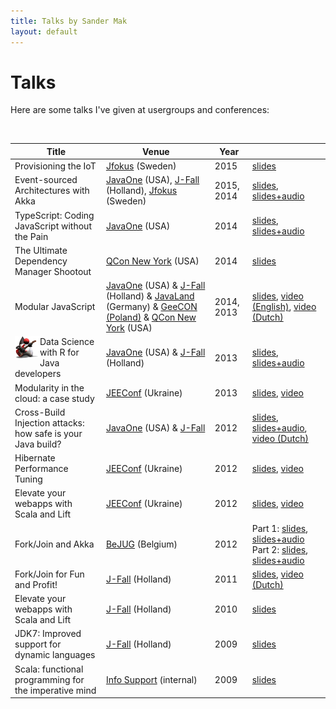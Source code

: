 ```yaml
---
title: Talks by Sander Mak
layout: default 
---
```


# Talks
Here are some talks I've given at usergroups and conferences:

<br>
<table class="table table-bordered table-striped">
	<thead>
		<tr>
			<th>Title</th>	
			<th>Venue</th>
			<th>Year</th>
			<th></th>
		</tr>
	</thead>
	<tr>
		<td>Provisioning the IoT</td>
		<td><a href="http://www.jfokus.se/jfokus/talks.jsp#ProvisioningtheIoT">Jfokus</a> (Sweden)</td>
		<td>2015</td>
		<td><a href="http://www.slideshare.net/SanderMak/provisioning-the-iot">slides</a></td>
	</tr>
	<tr>
		<td>Event-sourced Architectures with Akka</td>
		<td><a href="https://oracleus.activeevents.com/2014/connect/sessionDetail.ww?SESSION_ID=1849">JavaOne</a> (USA),
			<a href="http://www.nljug.org/jfall/session/event-sourced-architectures-with-akka/69/">J-Fall</a> (Holland),
			<a href="http://www.jfokus.se/jfokus/talks.jsp#Event-sourcedArchite">Jfokus</a> (Sweden)
		</td>
		<td>2015, 2014</td>
		<td><a href="http://www.slideshare.net/SanderMak/eventsourced-architectures-with-akka">slides</a>,
		    <a href="https://parleys.com/talk/event-sourced-architectures-akka">slides+audio</a>
		 </td>
	</tr>
	<tr>
		<td>TypeScript: Coding JavaScript without the Pain</td>
		<td><a href="https://oracleus.activeevents.com/2014/connect/sessionDetail.ww?SESSION_ID=1853">JavaOne</a> (USA)</td>
		<td>2014</td>
		<td><a href="http://www.slideshare.net/SanderMak/typescript-coding-javascript-without-the-pain">slides</a>,
		    <a href="https://parleys.com/talk/typescript-java-developers-coding-javascript-without-pain">slides+audio</a>
		</td>
	</tr>
	<tr>
		<td>The Ultimate Dependency Manager Shootout</td>
		<td><a href="https://qconnewyork.com/presentation/ultimate-dependency-manager-shoot-out">QCon New York</a> (USA)</td>
		<td>2014</td>
		<td><a href="http://www.slideshare.net/SanderMak/the-ultimate-dependency-manager-shootout-qcon-ny-2014">slides</a></td>
	</tr>
	<tr>
		<td>Modular JavaScript</td>
		<td><a href="http://www.oracle.com/javaone/index.html">JavaOne</a> (USA) &amp; <a href="http://www.nljug.org/jfall/session/modular-javascript/45/">J-Fall</a> (Holland) &amp; <a href="http://www.javaland.eu">JavaLand</a> (Germany) &amp; <a href="">GeeCON (Poland)</a> &amp; <a href="https://qconnewyork.com/presentation/modular-javascript-osgi-world">QCon New York</a> (USA)</td>
		<td>2014, 2013</td>
		<td><a href="http://www.slideshare.net/SanderMak/modular-javascript-26558391">slides</a>, 
		    <a href="http://vimeo.com/100229734">video (English)</a>, <a href="http://parleys.com/play/52af832ae4b04354fb7e8aae">video (Dutch)</a></td>
	</tr>
	<tr>
		<td><a href="https://blogs.oracle.com/javaone/entry/congrats_to_the_2013_javaone"><img title="This talk won a JavaOne Rockstar award, yay :)" align="left" width="40px" src="pics/rockstar_dukewithguitar_small.gif"></a><div>Data Science with R for Java developers</div></td>
		<td><a href="http://www.oracle.com/javaone/index.html">JavaOne</a> (USA) &amp; <a href="http://www.nljug.org/jfall/session/data-science-with-r-for-java-developers-sander-mak/12/">J-Fall</a> (Holland)</td>
		<td>2013</td>
		<td><a href="http://www.slideshare.net/SanderMak/data-science-with-r-for-java-d">slides</a>, 
		    <a href="http://parleys.com/play/5253b2cfe4b0c4f11ec576ce">slides+audio</a></td>
	</tr>
	<tr>
		<td>Modularity in the cloud: a case study</td>
		<td><a href="http://jeeconf.com/home/conference-overview/">JEEConf</a> (Ukraine)</td>
		<td>2013</td>
		<td><a href="http://www.slideshare.net/SanderMak/modularity-in-thecloud">slides</a>, 
		    <a href="http://jeeconf.com/materials/osgi-in-the-cloud/">video</a></td>
	</tr>
	<tr>
		<td>Cross-Build Injection attacks: how safe is your Java build?</td>
		<td><a href="http://www.oracle.com/javaone/index.html">JavaOne</a> (USA) &amp; <a href="http://www.nljug.org/jfall/">J-Fall</a></td>
		<td>2012</td>
		<td><a href="https://www.slideshare.net/SanderMak/crossbuild-injection-attacks-how-safe-is-your-java-build">slides</a>,
		    <a href="http://www.youtube.com/watch?v=K2aTRS8uvY4&amp;list=PLKCk3OyNwIzsR4S-A62e73qi1ZV3phwS6">slides+audio</a>, <a href="http://parleys.com/play/5148922b0364bc17fc56c892/chapter0/about">video (Dutch)</a></td>
	</tr>
	<tr>
		<td>Hibernate Performance Tuning</td>
		<td><a href="http://jeeconf.com/home/conference-overview/">JEEConf</a> (Ukraine)</td>
		<td>2012</td>
		<td><a href="http://www.slideshare.net/SanderMak/hibernate-performance-tuning-jeeconf-2012">slides</a>, 
		    <a href="http://jeeconf.com/materials/hibernate-performance/">video</a></td>
	</tr>
	<tr>
		<td>Elevate your webapps with Scala and Lift</td>
		<td><a href="http://jeeconf.com/home/conference-overview/">JEEConf</a> (Ukraine)</td>
		<td>2012</td>
		<td><a href="http://www.slideshare.net/SanderMak/scala-lift-jeeconf-2012">slides</a>, 
		    <a href="http://jeeconf.com/materials/lift/">video</a></td>
	</tr>
	<tr>
		<td>Fork/Join and Akka</td>
		<td><a href="http://www.bejug.org">BeJUG</a> (Belgium)</td>
		<td>2012</td>
		<td>Part 1: <a href="http://www.slideshare.net/SanderMak/fork-join-bejug-2012">slides</a>, <a href="http://parleys.com/d/3217">slides+audio</a>
			<br>
			Part 2: <a href="http://www.slideshare.net/SanderMak/akka-bejug">slides</a>, <a href="http://parleys.com/d/3218">slides+audio</a>
		</td>
	</tr>	
	<tr>
		<td>Fork/Join for Fun and Profit!</td>
		<td><a href="http://www.nljug.org/pages/events/content/jfall_2011/sessions/00060/">J-Fall</a> (Holland)</td>
		<td>2011</td>
		<td><a href="http://www.slideshare.net/SanderMak/forkjoin-for-fun-and-profit-10075746">slides</a>, <a href="http://www.parleys.com/d/2746">video (Dutch)</a>
		</td>
	</tr>
	<tr>
		<td>Elevate your webapps with Scala and Lift</td>
		<td><a href="http://www.nljug.org/pages/events/content/jfall_2010/sessions/00016/">J-Fall</a> (Holland)</td>
		<td>2010</td>
		<td><a href="http://www.slideshare.net/SanderMak/elevate-your-webapps-with-scala-and-lift">slides</a></td>
	</tr>
	<tr>
		<td>JDK7: Improved support for dynamic languages</td>
		<td><a href="http://www.nljug.org/pages/events/content/jfall_2009/sessions/00004/">J-Fall</a> (Holland)</td>
		<td>2009</td>
		<td><a href="http://www.slideshare.net/SanderMak/jdk7-improved-support-for-dynamic-languages">slides</a></td>
	</tr>
	<tr>
		<td>Scala: functional programming for the imperative mind</td>
		<td><a href="http://www.infosupport.com">Info Support</a> (internal)</td>
		<td>2009</td>
		<td><a href="http://www.slideshare.net/SanderMak/scala-functional-programming-for-the-imperative-mind">slides</a></td>
	</tr>
</table>

